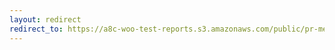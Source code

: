 ```yaml
---
layout: redirect
redirect_to: https://a8c-woo-test-reports.s3.amazonaws.com/public/pr-merge/45409/e2e/index.html
---
```

